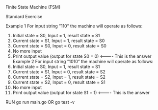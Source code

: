 Finite State Machine (FSM)

Standard Exercise

Example 1
For input string ”110” the machine will operate as follows:
1. Initial state = S0, Input = 1, result state = S1
2. Current state = S1, Input = 1, result state = S0
3. Current state = S0, Input = 0, result state = S0
4. No more input
5. Print output value (output for state S0 = 0) <---- This is the answer
Example 2
For input string ”1010” the machine will operate as follows:
1. Initial state = S0, Input = 1, result state = S1
2. Current state = S1, Input = 0, result state = S2
3. Current state = S2, Input = 1, result state = S2
4. Current state = S2, Input = 0, result state = S1
5. No more input
6. Print output value (output for state S1 = 1) <---- This is the answer


RUN
go run main.go
OR
go test -v 
